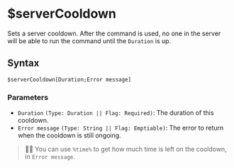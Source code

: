 # $serverCooldown
Sets a server cooldown. After the command is used, no one in the server will be able to run the command until the `Duration` is up.

## Syntax
```
$serverCooldown[Duration;Error message]
```

### Parameters 
- `Duration` `(Type: Duration || Flag: Required)`: The duration of this cooldown.
- `Error message` `(Type: String || Flag: Emptiable)`: The error to return when the cooldown is still ongoing.
  
> 🧙‍♂️ You can use `%time%` to get how much time is left on the cooldown, in `Error message`.
